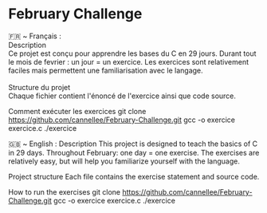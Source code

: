 # February Challenge
🇫🇷 ~ Français :<br>
Description<br>
Ce projet est conçu pour apprendre les bases du C en 29 jours. Durant tout le mois de fevrier : un jour = un exercice. Les exercices sont relativement faciles mais permettent une familiarisation avec le langage.<br>
<br>
Structure du projet<br>
Chaque fichier contient l'énoncé de l'exercice ainsi que code source.<br>

Comment exécuter les exercices
  git clone https://github.com/cannellee/February-Challenge.git
  gcc -o exercice exercice.c
  ./exercice


🇬🇧 ~ English :
Description
This project is designed to teach the basics of C in 29 days. Throughout February: one day = one exercise. The exercises are relatively easy, but will help you familiarize yourself with the language.

Project structure
Each file contains the exercise statement and source code.

How to run the exercises
  git clone https://github.com/cannellee/February-Challenge.git
  gcc -o exercice exercice.c
  ./exercice
